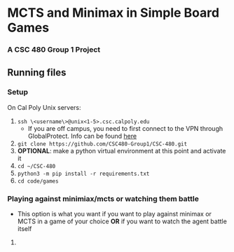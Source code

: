# MCTS and Minimax in Simple Board Games
### A CSC 480 Group 1 Project

## Running files
### Setup
On Cal Poly Unix servers:
   1. `ssh \<username\>@unix<1-5>.csc.calpoly.edu`
      - If you are off campus, you need to first connect to the VPN through GlobalProtect. Info can be found [here](https://calpoly.atlassian.net/wiki/spaces/CPKB/pages/2425047/Set+up+VPN)
   1. `git clone https://github.com/CSC480-Group1/CSC-480.git`
   1. **OPTIONAL**: make a python virtual environment at this point and activate it
   1. `cd ~/CSC-480`
   1. `python3 -m pip install -r requirements.txt`
   1. `cd code/games`

### Playing against minimiax/mcts or watching them battle
- This option is what you want if you want to play against minimax or MCTS in a game of your choice **OR** if you want to watch the agent battle itself

1. 
